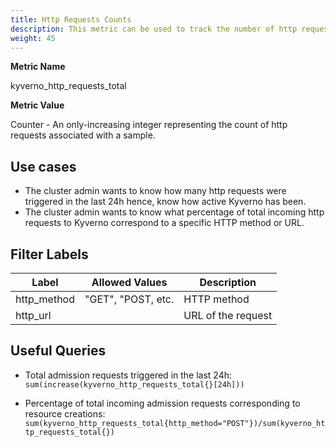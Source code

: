 ```yaml
---
title: Http Requests Counts
description: This metric can be used to track the number of http requests which were triggered as a part of Kyverno.
weight: 45
---
```


**Metric Name**

kyverno_http_requests_total

**Metric Value**

Counter - An only-increasing integer representing the count of http requests associated with a sample.

## Use cases

* The cluster admin wants to know how many http requests were triggered in the last 24h hence, know how active Kyverno has been.
* The cluster admin wants to know what percentage of total incoming http requests to Kyverno correspond to a specific HTTP method or URL.

## Filter Labels

| Label | Allowed Values | Description |
| --- | --- | --- |
| http\_method | "GET", "POST, etc. | HTTP method |
| http\_url | | URL of the request |

## Useful Queries

* Total admission requests triggered in the last 24h:<br> 
`sum(increase(kyverno_http_requests_total{}[24h]))`

* Percentage of total incoming admission requests corresponding to resource creations:<br>
`sum(kyverno_http_requests_total{http_method="POST"})/sum(kyverno_http_requests_total{})`
